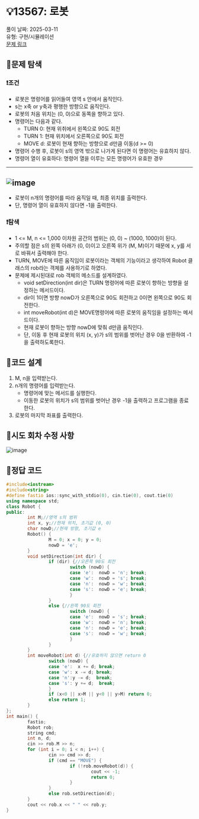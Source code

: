 # :bulb:13567: 로봇  
풀이 날짜: 2025-03-11  
유형: 구현/시뮬레이션  
[문제 링크](https://www.acmicpc.net/problem/13567)  

## :pushpin:문제 탐색
### :heavy_exclamation_mark:조건
* 로봇은 명령어를 읽어들여 영역 s 안에서 움직인다. 
* s는 x축 or y축과 평행한 방향으로 움직인다.
* 로봇의 처음 위치는 (0, 0)으로 동쪽을 향하고 있다.
* 명령어는 다음과 같다.
  + TURN 0: 현재 위취에서 왼쪽으로 90도 회전
  + TURN 1: 현재 위치에서 오른쪽으로 90도 회전
  + MOVE d: 로봇이 현재 향하는 방향으로 d만큼 이동(d >= 0)
* 명령어 수행 후, 로봇이 s의 영역 밖으로 나가게 된다면 이 명령어는 유효하지 않다.
* 명령어 열이 유효하다: 명령어 열을 이루는 모든 명령어가 유효한 경우
---
![image](https://github.com/user-attachments/assets/3ff556cb-d705-4bed-8158-50ecf0d7d46d)  
---
* 로봇이 n개의 명령어를 따라 움직일 때, 최종 위치를 출력한다.
* 단, 명령어 열이 유효하지 않다면 -1을 출력한다.

### :heavy_exclamation_mark:탐색
* 1 <= M, n <= 1,000 이차원 공간의 범위는 (0, 0) ~ (1000, 1000)이 된다.
* 주의할 점은 s의 왼쪽 아래가 (0, 0)이고 오른쪽 위가 (M, M)이기 때문에 x, y를 서로 바꿔서 출력해야 한다.
* TURN, MOVE에 따른 움직임이 로봇이라는 객체의 기능이라고 생각하여 Robot 클래스의 rob라는 객체를 사용하기로 하였다.
* 문제에 제시된대로 rob 객체의 메소드를 설계하였다.
  + void setDirection(int dir)은 TURN 명령어에 따른 로봇이 향하는 방향을 설정하는 메서드이다.
  + dir이 1이면 방향 nowD가 오른쪽으로 90도 회전하고 0이면 왼쪽으로 90도 회전한다.
  + int moveRobot(int d)은 MOVE명령어에 따른 로봇의 움직임을 설정하는 메서드이다.
  + 현재 로봇이 향하는 방향 nowD에 맞춰 d만큼 움직인다.
  + 단, 이동 후 현재 로봇의 위치 (x, y)가 s의 범위를 벗어난 경우 0을 반환하여 -1을 출력하도록한다.  

## :pushpin:코드 설계
1. M, n을 입력받는다.
2. n개의 명령어를 입력받는다.
   + 명령어에 맞는 메서드를 실행한다.
   + 이동한 로봇의 위치가 s의 범위를 벗어난 경우 -1을 출력하고 프로그램을 종료한다.
3. 로봇의 마지막 좌표를 출력한다.

## :pushpin:시도 회차 수정 사항
![image](https://github.com/user-attachments/assets/dd8f947d-6713-45ec-8267-85484746dc61)

## :pushpin:정답 코드
``` c++
#include<iostream>
#include<string>
#define fastio ios::sync_with_stdio(0), cin.tie(0), cout.tie(0)
using namespace std;
class Robot {
public:
        int M;//영역 s의 범위
        int x, y;//현재 위치, 초기값 (0, 0)
        char nowD;//현재 방향, 초기값 e
        Robot() {
                M = 0; x = 0; y = 0;
                nowD = 'e';
        }
        void setDirection(int dir) {
                if (dir) {//오른쪽 90도 회전
                        switch (nowD) {
                        case 'e':  nowD = 'n'; break;
                        case 'w':  nowD = 's'; break;
                        case 'n':  nowD = 'w'; break;
                        case 's':  nowD = 'e'; break;
                        }
                }
                else {//왼쪽 90도 회전
                        switch (nowD) {
                        case 'e':  nowD = 's'; break;
                        case 'w':  nowD = 'n'; break;
                        case 'n':  nowD = 'e'; break;
                        case 's':  nowD = 'w'; break;
                        }
                }
        }
        int moveRobot(int d) {//유효하지 않으면 return 0
                switch (nowD) {
                case 'e':  x += d; break;
                case 'w': x -= d; break;
                case 'n':y -= d;  break;
                case 's': y += d;  break;
                }
                if (x<0 || x>M || y<0 || y>M) return 0;
                else return 1;
        }
};
int main() {
        fastio;
        Robot rob;
        string cmd;
        int n, d;
        cin >> rob.M >> n;
        for (int i = 0; i < n; i++) {
                cin >> cmd >> d;
                if (cmd == "MOVE") {
                        if (!rob.moveRobot(d)) {
                                cout << -1;
                                return 0;
                        }
                }
                else rob.setDirection(d);
        }
        cout << rob.x << " " << rob.y;
}
```
